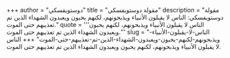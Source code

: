 +++
author = "دوستويفسكي"
title = "مقولة دوستويفسكي"
description = "مقولة دوستويفسكي: الناس لا يقبلون الأنبياء ويذبحونهم، لكنهم يحبون ويعبدون الشهداء الذين تم تعذيبهم حتى الموت."
quote = '''الناس لا يقبلون الأنبياء ويذبحونهم، لكنهم يحبون ويعبدون الشهداء الذين تم تعذيبهم حتى الموت.''' 
slug = "الناس-لا-يقبلون-الأنبياء-ويذبحونهم-لكنهم-يحبون-ويعبدون-الشهداء-الذين-تم-تعذيبهم-حتى-الموت"
+++
الناس لا يقبلون الأنبياء ويذبحونهم، لكنهم يحبون ويعبدون الشهداء الذين تم تعذيبهم حتى الموت.
